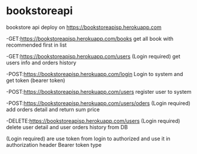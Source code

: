 # bookstoreapi


bookstore api deploy on https://bookstoreapisp.herokuapp.com


-GET:https://bookstoreapisp.herokuapp.com/books               get all book with recommended first in list 

-GET:https://bookstoreapisp.herokuapp.com/users               (Login required)  get users info and orders history

-POST:https://bookstoreapisp.herokuapp.com/login              Login to system and get token (bearer token)

-POST:https://bookstoreapisp.herokuapp.com/users              register user to system
  
-POST:https://bookstoreapisp.herokuapp.com/users/oders        (Login required)  add orders detail and return sum price

-DELETE:https://bookstoreapisp.herokuapp.com/users            (Login required)  delete user detail and user orders history from DB


 (Login required) are use token from login to authorized and use it in authorization header Bearer token type
